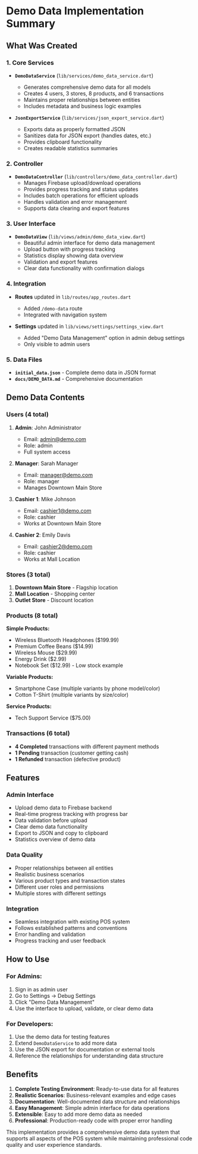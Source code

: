# Demo Data Implementation Summary

## What Was Created

### 1. Core Services
- **`DemoDataService`** (`lib/services/demo_data_service.dart`)
  - Generates comprehensive demo data for all models
  - Creates 4 users, 3 stores, 8 products, and 6 transactions
  - Maintains proper relationships between entities
  - Includes metadata and business logic examples

- **`JsonExportService`** (`lib/services/json_export_service.dart`)
  - Exports data as properly formatted JSON
  - Sanitizes data for JSON export (handles dates, etc.)
  - Provides clipboard functionality
  - Creates readable statistics summaries

### 2. Controller
- **`DemoDataController`** (`lib/controllers/demo_data_controller.dart`)
  - Manages Firebase upload/download operations
  - Provides progress tracking and status updates
  - Includes batch operations for efficient uploads
  - Handles validation and error management
  - Supports data clearing and export features

### 3. User Interface
- **`DemoDataView`** (`lib/views/admin/demo_data_view.dart`)
  - Beautiful admin interface for demo data management
  - Upload button with progress tracking
  - Statistics display showing data overview
  - Validation and export features
  - Clear data functionality with confirmation dialogs

### 4. Integration
- **Routes** updated in `lib/routes/app_routes.dart`
  - Added `/demo-data` route
  - Integrated with navigation system

- **Settings** updated in `lib/views/settings/settings_view.dart`
  - Added "Demo Data Management" option in admin debug settings
  - Only visible to admin users

### 5. Data Files
- **`initial_data.json`** - Complete demo data in JSON format
- **`docs/DEMO_DATA.md`** - Comprehensive documentation

## Demo Data Contents

### Users (4 total)
1. **Admin**: John Administrator
   - Email: admin@demo.com
   - Role: admin
   - Full system access

2. **Manager**: Sarah Manager
   - Email: manager@demo.com
   - Role: manager
   - Manages Downtown Main Store

3. **Cashier 1**: Mike Johnson
   - Email: cashier1@demo.com
   - Role: cashier
   - Works at Downtown Main Store

4. **Cashier 2**: Emily Davis
   - Email: cashier2@demo.com
   - Role: cashier
   - Works at Mall Location

### Stores (3 total)
1. **Downtown Main Store** - Flagship location
2. **Mall Location** - Shopping center
3. **Outlet Store** - Discount location

### Products (8 total)
**Simple Products:**
- Wireless Bluetooth Headphones ($199.99)
- Premium Coffee Beans ($14.99)
- Wireless Mouse ($29.99)
- Energy Drink ($2.99)
- Notebook Set ($12.99) - Low stock example

**Variable Products:**
- Smartphone Case (multiple variants by phone model/color)
- Cotton T-Shirt (multiple variants by size/color)

**Service Products:**
- Tech Support Service ($75.00)

### Transactions (6 total)
- **4 Completed** transactions with different payment methods
- **1 Pending** transaction (customer getting cash)
- **1 Refunded** transaction (defective product)

## Features

### Admin Interface
- Upload demo data to Firebase backend
- Real-time progress tracking with progress bar
- Data validation before upload
- Clear demo data functionality
- Export to JSON and copy to clipboard
- Statistics overview of demo data

### Data Quality
- Proper relationships between all entities
- Realistic business scenarios
- Various product types and transaction states
- Different user roles and permissions
- Multiple stores with different settings

### Integration
- Seamless integration with existing POS system
- Follows established patterns and conventions
- Error handling and validation
- Progress tracking and user feedback

## How to Use

### For Admins:
1. Sign in as admin user
2. Go to Settings → Debug Settings
3. Click "Demo Data Management"
4. Use the interface to upload, validate, or clear demo data

### For Developers:
1. Use the demo data for testing features
2. Extend `DemoDataService` to add more data
3. Use the JSON export for documentation or external tools
4. Reference the relationships for understanding data structure

## Benefits

1. **Complete Testing Environment**: Ready-to-use data for all features
2. **Realistic Scenarios**: Business-relevant examples and edge cases
3. **Documentation**: Well-documented data structure and relationships
4. **Easy Management**: Simple admin interface for data operations
5. **Extensible**: Easy to add more demo data as needed
6. **Professional**: Production-ready code with proper error handling

This implementation provides a comprehensive demo data system that supports all aspects of the POS system while maintaining professional code quality and user experience standards.
